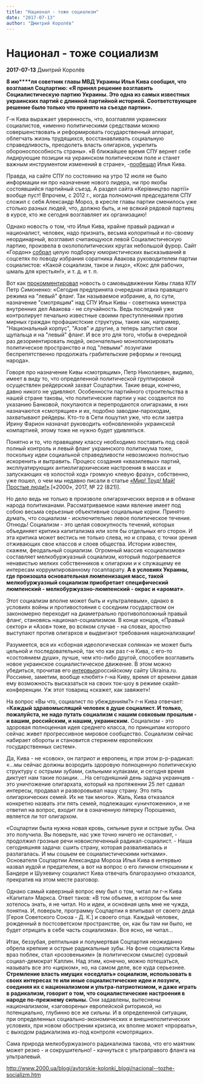 ```yaml
---
title: "Национал - тоже социализм"
date: "2017-07-13"
author: "Дмитрий Королёв"
---
```


# Национал - тоже социализм

**2017-07-13** Дмитрий Королёв

**8 ию****ля советник главы МВД Украины Илья Кива сообщил, что возглавил Соцпартию: «Я принял решение возглавить Социалистическую партию Украины. Это одна из самых известных украинских партий с длинной партийной историей. Соответствующее решение было только что принято на съезде партии».**

Г-н Кива выражает уверенность, что, возглавляя украинских социалистов, «именно политическими средствами можно совершенствовать и реформировать государственный аппарат, облегчать жизнь трудящихся, восстанавливать социальную справедливость, преодолеть власть олигархов, укрепить обороноспособность страны». «В ближайшее время СПУ вернет себе лидирующие позиции на украинском политическом поле и станет важным инструментом изменений в стране», -[пообещал](http://www.2000.ua/novosti/ukraina_novosti/kiva-objavil-sebja-novym-liderom-socpartii.htm) Илья Кива.

Правда, на сайте СПУ по состоянию на утро 12 июля не было информации ни про назначение нового лидера, ни про якобы состоявшийся партийный съезд. А раздел сайта «Керівництво партії» вообще пуст! Впрочем, с 2012 г., когда полномочия председателя СПУ сложил с себя Александр Мороз, в кресле главы партии сменилось уже столько разных людей, что, должно быть, и не всякий рядовой партиец в курсе, кто же сегодня возглавляет их организацию!

Однако новость о том, что Илья Кива, крайне правый радикал и националист, человек, надо признать, весьма колоритный и по-своему неординарный, возглавил считающуюся левой Социалистическую партию, произвела в околополитических кругах небольшой фурор. Сайт «Гордон» [собрал](http://gordonua.com/news/society/kakoy-socializm-takoe-i-lico-socseti-otreagirovali-na-reshenie-kivy-vozglavit-socpartiyu-ukrainy-196780.html) целую подборку юмористических высказываний в соцсетях по поводу избрания соратника Авакова руководителем партии социалистов: «Какой социализм, такое и лицо», «Кокс для рабочих, шмаль для крестьян!», и т. д. и т. п.

Вот как [прокомментировал](http://kpu.ua/ru/87329/%20petr_symonenko_ukrayna_uverenno_sleduet_gytlerovskym_kursom) новость о самовыдвижении Кивы глава КПУ Петр Симоненко: «Сегодня предпринята очередная атака правящего режима на "левый" фланг. Так называемое избрание, а, по сути, назначение "смотрящим" над СПУ Ильи Кивы - советника министра внутренних дел Авакова - не случайность. Ведь последний уже контролирует печально известные своими преступлениями против мирных граждан профашистские структуры, такие как, например, "Национальный корпус", "Азов" и другие, а теперь запустил свои щупальца и на "левый" фланг. И все это для того, чтобы в очередной раз дезориентировать людей, окончательно монополизировать политическое пространство и под "левыми" лозунгами беспрепятственно продолжать грабительские реформы и геноцид народа».

Говоря про назначение Кивы «смотрящим», Петр Николаевич, видимо, имеет в виду то, что определенной политической группировкой осуществлен рейдерский захват Соцпартии. Такие вещи, конечно, давно никого не удивляют. Особенности партийного строительства в нашей стране таковы, что политические партии у нас создаются по указанию Банковой, покупаются и перепродаются олигархами, в них назначаются «смотрящие» и их, подобно заводам-пароходам, захватывают рейдеры. Кто-то в Сети пошутил уже, что если завтра Ирину Фарион назначат руководить «обновленной» украинской компартией, этому тоже не нужно будет удивляться.

Понятно и то, что правящему классу необходимо поставить под свой полный контроль и левый фланг украинского политикума тоже, поскольку идеи социальной справедливости невозможно полностью искоренить и вытравить. Процесс создания «квазилевых» партий, эксплуатирующих антиолигархические настроения в массах и запускающих «в холостой ход» громкую «левую фразу», собственно, уже пошел, о чем мы недавно писали в статье [«Мир! Труд! Май! Простые люди!»](http://www.2000.ua/v-nomere/forum/puls/mir-trud-maj-prostye-ljudi.htm).[«2000», 2017, № 22 (821)].

Но дело ведь не только в произволе олигархических верхов и в обмане народа политиканами. Рассматриваемое нами явление имеет под собою весьма серьезные объективные социальные корни. Принято думать, что социализм - исключительно левое политическое течение. Отнюдь! Социализм - это целая совокупность течений, которых объединяет критика капитализма или хотя бы отдельных его сторон. И эта критика может вестись не только слева, но и справа, с точки зрения отживающих свое классов и слоев общества. Истории известен, скажем, феодальный социализм. Огромный массив «социализмов» составляет мелкобуржуазный социализм, который подогревается ненавистью мелких собственников к олигархии и к служащему ее интересам коррумпированному госаппарату. **А в условиях Украины, где произошла основательная люмпенизация масс, такой мелкобуржуазный социализм приобретает специфический люмпенский - мелкобуржуазно-люмпенский - окрас и «аромат»**.

Этот социализм вполне может быть и «ультралевым», однако в условиях войны и противостояния с соседним государством он закономерно переходит на диаметрально противоположный правый фланг, становясь национал-социализмом. В конце концов, «Правый сектор» и «Азов» тоже, во всяком случае - на словах, яростно выступают против олигархов и выдвигают требования национализации!

Разумеется, вся их «сборная идеологическая солянка» не может быть цельной и последовательной, так что как раз г-н Кива, с его-то «состоянием души», лучше, чем кто-либо другой, способен возглавить новое украинское социалистическое движение. В этом можно убедиться, прочитав его [интервью](http://ukraina.ru/exclusive/20170710/1018893431.html)российскому сайту Ukraina.ru. Россияне, заметим, вообще «любят» г-на Киву, время от времени давая ему возможность высказаться на своих ток-шоу в режиме скайп-конференции. Уж этот товарищ «скажет, как завяжет»!

На вопрос «Вы что, социалист по убеждениям?» г-н Кива отвечает: «**Каждый здравомыслящий человек в душе социалист. И только, пожалуйста, не надо путать социализм с нашим совковым прошлым - и вашим, российским, и нашим, украинским.** Социализм - это здоровая полноценная идея среднего класса, по принципам которого сейчас живет прогрессивное мировое сообщество. Социализм сейчас набирает обороты и становится стержнем европейских государственных систем».

Да, Кива - не «совок», он патриот и европеец, и при этом р-р-радикал: «...мы сейчас должны возродить здоровую полноценную политическую структуру с острыми зубами, сильными кулаками, и сегодня время диктует нам такие позиции. ...На сегодняшний день задача украинцев - это уничтожение олигархата, который на протяжении 25 лет сдавал интересы, продавал и разворовывал нашу страну. Это пять олигархических семей. Их не так много». Жаль, Кива отказался конкретно назвать эти пять семей, подлежащих «уничтожению», и не ответил на вопрос, входит ли в означенную пятерку Порошенко, является ли тот олигархом.

«Соцпартии была нужна новая кровь, сильные руки и острые зубы. Она это получила. Вы поверьте, нас уже точно ничего не остановит, - продолжил грозные речи новоиспеченный радикал-социалист. - Наша сегодняшняя задача: сшить страну, которая разваливалась и разлагалась. И мы сошьем ее социалистическими нитками». Основателя Соцпартии Александра Мороза Илья Кива в интервью назвал иудой и предателем, а вот на вопрос о его личном отношении к Бандере и Шухевичу социалист Кива отвечать благоразумно отказался, прекратив на этом месте разговор.

Однако самый каверзный вопрос ему был о том, читал ли г-н Кива «Капитал» Маркса. Ответ таков: «В том объеме, в котором бы мне хотелось знать, я не читал. Но и идеи, и основная цель мне не чужда, понятна. И, поверьте, программу Соцпартии я впитывал от своего деда [Героя Советского Союза - Д. К.] и своего отца. Каждый человек, рожденный в постсоветском пространстве, он, как бы там ни было, не будет отрицать в себе часть социализма». Все ясно, не читал...

Итак, беззубая, рептильная и полумертвая Соцпартия неожиданно обрела крепкие и острые радикальные зубы. На фоне социалиста Кивы враз поблек, стал «розовеньким» (в политическом смысле) суровый социал-демократ Каплин. Над этим, конечно, можно потешаться, называть все это «цирком», но, на самом деле, все куда серьезнее. **Стремление власть имущих «оседлать» социализм, использовать в своих интересах те или иные социалистические идеи и лозунги, соединяя их с национализмом и ультра-патриотизмом, и даже играть в радикализм, говорит о том, что социалистические настроения в народе по-прежнему сильны.** Они задавлены, вытеснены национализмом, «заговорены» европейской риторикой, но потенциально, глубинно все же сильны. И в определенной ситуации, при определенных социально-экономических и внешнеполитических условиях, при новом обострении кризиса, их вполне может «прорвать», с выходом радикализма из-под контроля «смотрящих».

Сама природа мелкобуржуазного радикализма такова, что его маятник может резко - и сокрушительно! - качнуться с ультраправого фланга на ультралевый.

http://www.2000.ua/blogi/avtorskie-kolonki_blogi/nacional--tozhe-socializm.htm